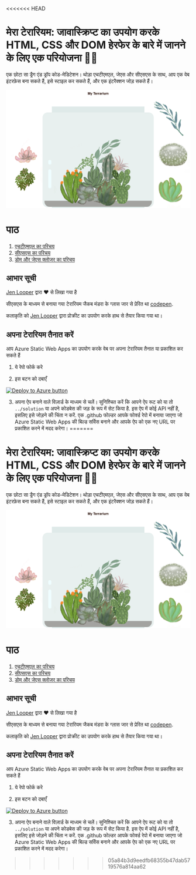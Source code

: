 <<<<<<< HEAD
# मेरा टेरारियम: जावास्क्रिप्ट का उपयोग करके HTML, CSS और DOM हेरफेर के बारे में जानने के लिए एक परियोजना 🌵🌱

एक छोटा सा ड्रैग एंड ड्रॉप कोड-मेडिटेशन। थोड़ा एचटीएमएल, जेएस और सीएसएस के साथ, आप एक वेब इंटरफ़ेस बना सकते हैं, इसे स्टाइल कर सकते हैं, और एक इंटरैक्शन जोड़ सकते हैं।

![मेरा टेरारियम](../images/screenshot_gray.png)

# पाठ

1. [एचटीएमएल का परिचय](../1-intro-to-html/README.md)
2. [सीएसएस का परिचय](../2-intro-to-css/README.md)
3. [डोम और जेएस क्लोजर का परिचय](../3-intro-to-DOM-and-closures/README.md)

## आभार सूची

[Jen Looper](https://www.twitter.com/jenlooper) द्वारा ♥️ से लिखा गया है

सीएसएस के माध्यम से बनाया गया टेरारियम जैकब मंडरा के ग्लास जार से प्रेरित था [codepen](https://codepen.io/Rotarepmi/pen/rjpNZY).

कलाकृति को [Jen Looper](http://jenlooper.com) द्वारा प्रोक्रीट का उपयोग करके हाथ से तैयार किया गया था।

## अपना टेरारियम तैनात करें

आप Azure Static Web Apps का उपयोग करके वेब पर अपना टेरारियम तैनात या प्रकाशित कर सकते हैं

1. ये रेपो फोर्क करे

2. इस बटन को दबाएँ

[![Deploy to Azure button](https://aka.ms/deploytoazurebutton)](https://portal.azure.com/?feature.customportal=false&WT.mc_id=WT.mc_id=academic-13441-cxa#create/Microsoft.StaticApp)

3. अपना ऐप बनाने वाले विज़ार्ड के माध्यम से चलें। सुनिश्चित करें कि आपने ऐप रूट को या तो `../solution` या अपने कोडबेस की जड़ के रूप में सेट किया है. इस ऐप में कोई API नहीं है, इसलिए इसे जोड़ने की चिंता न करें. एक .github फोल्डर आपके फोर्क्ड रेपो में बनाया जाएगा जो Azure Static Web Apps की बिल्ड सर्विस बनाने और आपके ऐप को एक नए URL पर प्रकाशित करने में मदद करेगा।
=======
# मेरा टेरारियम: जावास्क्रिप्ट का उपयोग करके HTML, CSS और DOM हेरफेर के बारे में जानने के लिए एक परियोजना 🌵🌱

एक छोटा सा ड्रैग एंड ड्रॉप कोड-मेडिटेशन। थोड़ा एचटीएमएल, जेएस और सीएसएस के साथ, आप एक वेब इंटरफ़ेस बना सकते हैं, इसे स्टाइल कर सकते हैं, और एक इंटरैक्शन जोड़ सकते हैं।

![मेरा टेरारियम](../images/screenshot_gray.png)

# पाठ

1. [एचटीएमएल का परिचय](../1-intro-to-html/README.hi.md)
2. [सीएसएस का परिचय](../2-intro-to-css/README.hi.md)
3. [डोम और जेएस क्लोजर का परिचय](../3-intro-to-DOM-and-closures/README.hi.md)

## आभार सूची

[Jen Looper](https://www.twitter.com/jenlooper) द्वारा ♥️ से लिखा गया है

सीएसएस के माध्यम से बनाया गया टेरारियम जैकब मंडरा के ग्लास जार से प्रेरित था [codepen](https://codepen.io/Rotarepmi/pen/rjpNZY).

कलाकृति को [Jen Looper](http://jenlooper.com) द्वारा प्रोक्रीट का उपयोग करके हाथ से तैयार किया गया था।

## अपना टेरारियम तैनात करें

आप Azure Static Web Apps का उपयोग करके वेब पर अपना टेरारियम तैनात या प्रकाशित कर सकते हैं

1. ये रेपो फोर्क करे

2. इस बटन को दबाएँ

[![Deploy to Azure button](https://aka.ms/deploytoazurebutton)](https://portal.azure.com/?feature.customportal=false&WT.mc_id=WT.mc_id=academic-13441-cxa#create/Microsoft.StaticApp)

3. अपना ऐप बनाने वाले विज़ार्ड के माध्यम से चलें। सुनिश्चित करें कि आपने ऐप रूट को या तो `../solution` या अपने कोडबेस की जड़ के रूप में सेट किया है. इस ऐप में कोई API नहीं है, इसलिए इसे जोड़ने की चिंता न करें. एक .github फोल्डर आपके फोर्क्ड रेपो में बनाया जाएगा जो Azure Static Web Apps की बिल्ड सर्विस बनाने और आपके ऐप को एक नए URL पर प्रकाशित करने में मदद करेगा।
>>>>>>> 05a84b3d9eedfb68355b47dab5719576a814aa62

